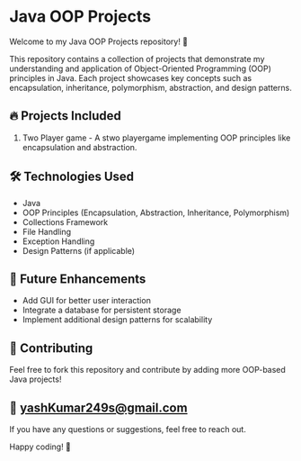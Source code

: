 # Java OOP Projects

Welcome to my Java OOP Projects repository! 🚀

This repository contains a collection of projects that demonstrate my understanding and application of Object-Oriented Programming (OOP) principles in Java. Each project showcases key concepts such as encapsulation, inheritance, polymorphism, abstraction, and design patterns.

## 🔥 Projects Included

1. Two Player game - A stwo playergame  implementing OOP principles like encapsulation and abstraction.


## 🛠️ Technologies Used
- Java
- OOP Principles (Encapsulation, Abstraction, Inheritance, Polymorphism)
- Collections Framework
- File Handling
- Exception Handling
- Design Patterns (if applicable)

## 📌 Future Enhancements
- Add GUI for better user interaction
- Integrate a database for persistent storage
- Implement additional design patterns for scalability

## 🤝 Contributing
Feel free to fork this repository and contribute by adding more OOP-based Java projects!

## 📧 yashKumar249s@gmail.com
If you have any questions or suggestions, feel free to reach out.

Happy coding! 🎯

